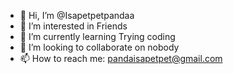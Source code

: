 - 👋 Hi, I’m @Isapetpetpandaa
- 👀 I’m interested in Friends
- 🌱 I’m currently learning Trying coding
- 💞️ I’m looking to collaborate on nobody
- 📫 How to reach me: pandaisapetpet@gmail.com

